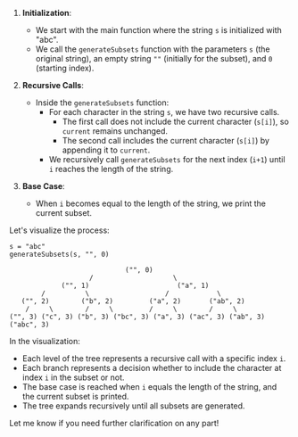 1. **Initialization**:

   - We start with the main function where the string `s` is initialized with "abc".
   - We call the `generateSubsets` function with the parameters `s` (the original string), an empty string `""` (initially for the subset), and `0` (starting index).

2. **Recursive Calls**:

   - Inside the `generateSubsets` function:
     - For each character in the string `s`, we have two recursive calls.
       - The first call does not include the current character (`s[i]`), so `current` remains unchanged.
       - The second call includes the current character (`s[i]`) by appending it to `current`.
     - We recursively call `generateSubsets` for the next index (`i+1`) until `i` reaches the length of the string.

3. **Base Case**:
   - When `i` becomes equal to the length of the string, we print the current subset.

Let's visualize the process:

```
s = "abc"
generateSubsets(s, "", 0)

                             ("", 0)
                    /                    \
             ("", 1)                      ("a", 1)
        /          \                   /            \
   ("", 2)        ("b", 2)         ("a", 2)       ("ab", 2)
    /     \        /     \         /     \        /     \
("", 3) ("c", 3) ("b", 3) ("bc", 3) ("a", 3) ("ac", 3) ("ab", 3) ("abc", 3)
```

In the visualization:

- Each level of the tree represents a recursive call with a specific index `i`.
- Each branch represents a decision whether to include the character at index `i` in the subset or not.
- The base case is reached when `i` equals the length of the string, and the current subset is printed.
- The tree expands recursively until all subsets are generated.

Let me know if you need further clarification on any part!
